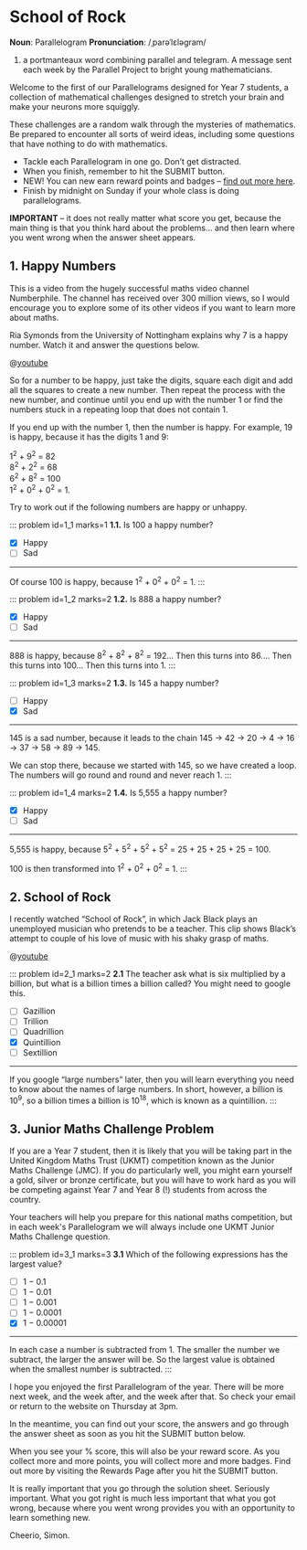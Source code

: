 # School of Rock

<div class="dictionary">

__Noun__: Parallelogram
__Pronunciation__: /ˌparəˈlɛləɡram/

1. a portmanteaux word combining parallel and telegram. A message sent each
week by the Parallel Project to bright young mathematicians.

</div>

Welcome to the first of our Parallelograms designed for Year 7 students, a collection of mathematical challenges designed to stretch your brain and make your neurons more squiggly.

These challenges are a random walk through the mysteries of mathematics. Be prepared to encounter all sorts of weird ideas, including some questions that have nothing to do with mathematics.

* Tackle each Parallelogram in one go. Don’t get distracted.
* When you finish, remember to hit the SUBMIT button.
*	NEW! You can new earn reward points and badges – [find out more here](/static/badges).
* Finish by midnight on Sunday if your whole class is doing parallelograms.


__IMPORTANT__ – it does not really matter what score you get, because the main thing is that you think hard about the problems... and then learn where you went wrong when the answer sheet appears.


## 1. Happy Numbers

This is a video from the hugely successful maths video channel Numberphile. The channel has received over 300 million views, so I would encourage you to explore some of its other videos if you want to learn more about maths.

Ria Symonds from the University of Nottingham explains why 7 is a happy number. Watch it and answer the questions below.

@[youtube](kC6YObu61_w?rel=0)

So for a number to be happy, just take the digits, square each digit and add all the squares to create a new number. Then repeat the process with the new number, and continue until you end up with the number 1 or find the numbers stuck in a repeating loop that does not contain 1.

If you end up with the number 1, then the number is happy. For example, 19 is happy, because it has the digits 1 and 9:

1<sup>2</sup> + 9<sup>2</sup> = 82  
8<sup>2</sup> + 2<sup>2</sup> = 68  
6<sup>2</sup> + 8<sup>2</sup> = 100  
1<sup>2</sup> + 0<sup>2</sup> + 0<sup>2</sup> = 1.  

Try to work out if the following numbers are happy or unhappy.

::: problem id=1_1 marks=1
__1.1.__ Is 100 a happy number?

* [x] Happy
* [ ] Sad

---

Of course 100 is happy, because 1<sup>2</sup> + 0<sup>2</sup> + 0<sup>2</sup> = 1.
:::

::: problem id=1_2 marks=2
__1.2.__ Is 888 a happy number?

* [x] Happy
* [ ] Sad

---

888 is happy, because 8<sup>2</sup> + 8<sup>2</sup> + 8<sup>2</sup> = 192... Then this turns into 86.... Then this turns into 100... Then this turns into 1.
:::

::: problem id=1_3 marks=2
__1.3.__ Is 145 a happy number?

* [ ] Happy
* [x] Sad

---

145 is a sad number, because it leads to the chain 145 → 42 → 20 → 4 → 16 → 37 → 58 → 89 → 145.

We can stop there, because we started with 145, so we have created a loop. The numbers will go round and round and never reach 1.
:::

::: problem id=1_4 marks=2
__1.4.__ Is 5,555 a happy number?

* [x] Happy
* [ ] Sad

---

5,555 is happy, because 5<sup>2</sup> + 5<sup>2</sup> + 5<sup>2</sup> + 5<sup>2</sup> = 25 + 25 + 25 + 25 = 100.

100 is then transformed into 1<sup>2</sup> + 0<sup>2</sup> + 0<sup>2</sup> = 1.
:::


## 2. School of Rock

I recently watched “School of Rock”, in which Jack Black plays an unemployed musician who pretends to be a teacher. This clip shows Black’s attempt to couple of his love of music with his shaky grasp of maths.

@[youtube](Qsv4_xOkh4M?rel=0)

::: problem id=2_1 marks=2
__2.1__ The teacher ask what is six multiplied by a billion, but what is a billion times a billion called? You might need to google this.

* [ ] Gazillion
* [ ] Trillion
* [ ] Quadrillion
* [x] Quintillion
* [ ] Sextillion

---

If you google “large numbers” later, then you will learn everything you need to know about the names of large numbers. In short, however, a billion is 10<sup>9</sup>, so a billion times a billion is 10<sup>18</sup>, which is known as a quintillion.
:::


## 3.	Junior Maths Challenge Problem

If you are a Year 7 student, then it is likely that you will be taking part in the United Kingdom Maths Trust (UKMT) competition known as the Junior Maths Challenge (JMC). If you do particularly well, you might earn yourself a gold, silver or bronze certificate, but you will have to work hard as you will be competing against Year 7 and Year 8 (!) students from across the country.

Your teachers will help you prepare for this national maths competition, but in each week's Parallelogram we will always include one UKMT Junior Maths Challenge question.

::: problem id=3_1 marks=3
__3.1__ Which of the following expressions has the largest value?

* [ ] 1 − 0.1
* [ ] 1 − 0.01
* [ ] 1 − 0.001
* [ ] 1 − 0.0001
* [x] 1 − 0.00001

---

In each case a number is subtracted from 1. The smaller the number we subtract, the larger the answer will be. So the largest value is obtained when the smallest number is subtracted.
:::


I hope you enjoyed the first Parallelogram of the year. There will be more next week, and the week after, and the week after that. So check your email or return to the website on Thursday at 3pm.

In the meantime, you can find out your score, the answers and go through the answer sheet as soon as you hit the SUBMIT button below.

When you see your % score, this will also be your reward score. As you collect more and more points, you will collect more and more badges. Find out more by visiting the Rewards Page after you hit the SUBMIT button.

It is really important that you go through the solution sheet. Seriously important. What you got right is much less important that what you got wrong, because where you went wrong provides you with an opportunity to learn something new.

Cheerio,
Simon.
